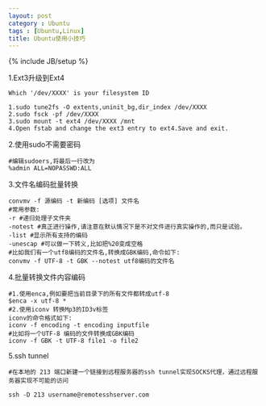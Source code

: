 ```yaml
---
layout: post
category : Ubuntu
tags : [Ubuntu,Linux]
title: Ubuntu使用小技巧
---
```

{% include JB/setup %}

1.Ext3升级到Ext4

    Which '/dev/XXXX' is your filesystem ID

    1.sudo tune2fs -O extents,uninit_bg,dir_index /dev/XXXX
    2.sudo fsck -pf /dev/XXXX
    3.sudo mount -t ext4 /dev/XXXX /mnt
    4.Open fstab and change the ext3 entry to ext4.Save and exit.

2.使用sudo不需要密码

    #编辑sudoers,将最后一行改为
    %admin ALL=NOPASSWD:ALL

3.文件名编码批量转换

    convmv -f 源编码 -t 新编码 [选项] 文件名
    #常用参数:
    -r #递归处理子文件夹
    -notest #真正进行操作,请注意在默认情况下是不对文件进行真实操作的,而只是试验。
    -list #显示所有支持的编码
    -unescap #可以做一下转义,比如把%20变成空格
    #比如我们有一个utf8编码的文件名,转换成GBK编码,命令如下:
    convmv -f UTF-8 -t GBK --notest utf8编码的文件名

4.批量转换文件内容编码

    #1.使用enca,例如要把当前目录下的所有文件都转成utf-8
    $enca -x utf-8 *
    #2.使用iconv 转换Mp3的ID3v标签
    iconv的命令格式如下:
    iconv -f encoding -t encoding inputfile
    #比如将一个UTF-8 编码的文件转换成GBK编码
    iconv -f GBK -t UTF-8 file1 -o file2

5.ssh tunnel

    #在本地的 213 端口新建一个链接到远程服务器的ssh tunnel实现SOCKS代理，通过远程服务器实现不可能的访问

    ssh -D 213 username@remotesshserver.com
